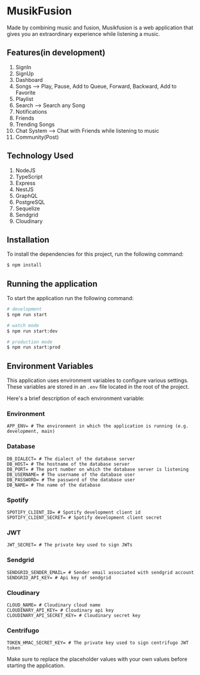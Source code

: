 # MusikFusion

Made by combining music and fusion, Musikfusion is a web application that gives you an extraordinary experience while listening a music.

## Features(in development)

1. SignIn
2. SignUp
3. Dashboard
4. Songs --> Play, Pause, Add to Queue, Forward, Backward, Add to Favorite
5. Playlist
6. Search --> Search any Song
7. Notifications
8. Friends
9. Trending Songs
10. Chat System --> Chat with Friends while listening to music
11. Community(Post)

## Technology Used

1. NodeJS
2. TypeScript
3. Express
4. NestJS
5. GraphQL
6. PostgreSQL
7. Sequelize
8. Sendgrid
9. Cloudinary

## Installation

To install the dependencies for this project, run the following command:

```bash
$ npm install
```

## Running the application

To start the application run the following command:

```bash
# development
$ npm run start

# watch mode
$ npm run start:dev

# production mode
$ npm run start:prod
```

## Environment Variables

This application uses environment variables to configure various settings. These variables are stored in an `.env` file located in the root of the project.

Here's a brief description of each environment variable:

### Environment

```
APP_ENV= # The environment in which the application is running (e.g. development, main)
```

### Database

```
DB_DIALECT= # The dialect of the database server
DB_HOST= # The hostname of the database server
DB_PORT= # The port number on which the database server is listening
DB_USERNAME= # The username of the database user
DB_PASSWORD= # The password of the database user
DB_NAME= # The name of the database
```

### Spotify

```
SPOTIFY_CLIENT_ID= # Spotify development client id
SPOTIFY_CLIENT_SECRET= # Spotify development client secret
```

### JWT

```
JWT_SECRET= # The private key used to sign JWTs
```

### Sendgrid

```
SENDGRID_SENDER_EMAIL= # Sender email associated with sendgrid account
SENDGRID_API_KEY= # Api key of sendgrid
```

### Cloudinary

```
CLOUD_NAME= # Cloudinary cloud name
CLOUDINARY_API_KEY= # Cloudinary api key
CLOUDINARY_API_SECRET_KEY= # Cloudinary secret key
```

### Centrifugo

```
TOKEN_HMAC_SECRET_KEY= # The private key used to sign centrifugo JWT token
```

Make sure to replace the placeholder values with your own values before starting the application.
